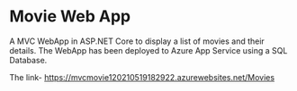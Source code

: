 # Movie Web App

A MVC WebApp in ASP.NET Core to display a list of movies and their details.
The WebApp has been deployed to Azure App Service using a SQL Database.

The link- https://mvcmovie120210519182922.azurewebsites.net/Movies
